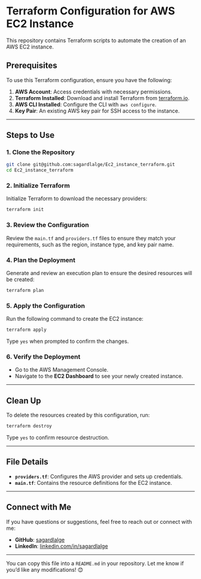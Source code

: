 # Terraform Configuration for AWS EC2 Instance  

This repository contains Terraform scripts to automate the creation of an AWS EC2 instance.  

## Prerequisites  
To use this Terraform configuration, ensure you have the following:  
1. **AWS Account**: Access credentials with necessary permissions.  
2. **Terraform Installed**: Download and install Terraform from [terraform.io](https://www.terraform.io/).  
3. **AWS CLI Installed**: Configure the CLI with `aws configure`.  
4. **Key Pair**: An existing AWS key pair for SSH access to the instance.  

---

## Steps to Use  

### 1. Clone the Repository  
```bash  
git clone git@github.com:sagardlalge/Ec2_instance_terraform.git  
cd Ec2_instance_terraform  
```  

### 2. Initialize Terraform  
Initialize Terraform to download the necessary providers:  
```bash  
terraform init  
```  

### 3. Review the Configuration  
Review the `main.tf` and `providers.tf` files to ensure they match your requirements, such as the region, instance type, and key pair name.  

### 4. Plan the Deployment  
Generate and review an execution plan to ensure the desired resources will be created:  
```bash  
terraform plan  
```  

### 5. Apply the Configuration  
Run the following command to create the EC2 instance:  
```bash  
terraform apply  
```  
Type `yes` when prompted to confirm the changes.  

### 6. Verify the Deployment  
- Go to the AWS Management Console.  
- Navigate to the **EC2 Dashboard** to see your newly created instance.  

---

## Clean Up  
To delete the resources created by this configuration, run:  
```bash  
terraform destroy  
```  
Type `yes` to confirm resource destruction.  

---

## File Details  

- **`providers.tf`**: Configures the AWS provider and sets up credentials.  
- **`main.tf`**: Contains the resource definitions for the EC2 instance.  

---

## Connect with Me  
If you have questions or suggestions, feel free to reach out or connect with me:  
- **GitHub**: [sagardlalge](https://github.com/sagardlalge)  
- **LinkedIn**: [linkedin.com/in/sagardlalge](https://linkedin.com/in/sagardlalge)  

---

You can copy this file into a `README.md` in your repository. Let me know if you’d like any modifications! 😊
